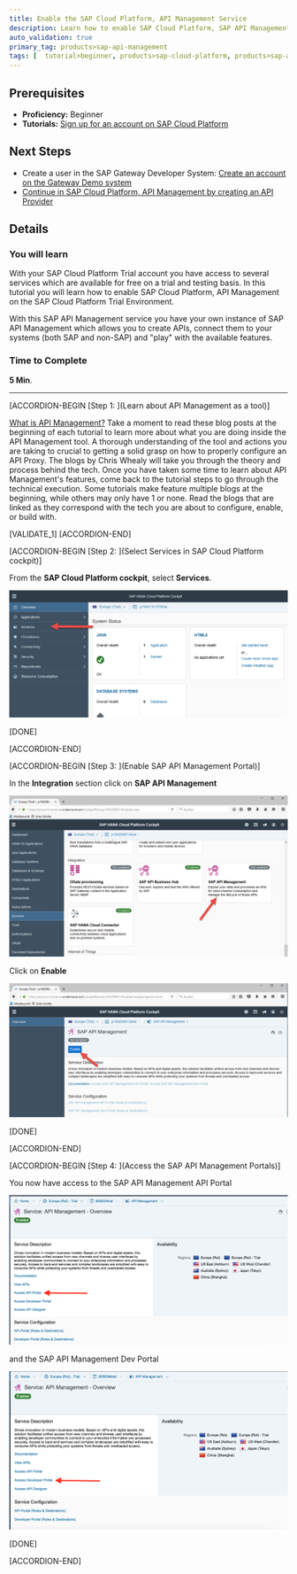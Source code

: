 ```yaml
---
title: Enable the SAP Cloud Platform, API Management Service
description: Learn how to enable SAP Cloud Platform, SAP API Management in your SAP Cloud Platform trial account
auto_validation: true
primary_tag: products>sap-api-management
tags: [  tutorial>beginner, products>sap-cloud-platform, products>sap-api-management ]
---
```

## Prerequisites  
- **Proficiency:** Beginner
- **Tutorials:** [Sign up for an account on SAP Cloud Platform](https://developers.sap.com/tutorials/hcp-create-trial-account.html)

## Next Steps
- Create a user in the SAP Gateway Developer System: [Create an account on the Gateway Demo system](https://developers.sap.com/tutorials/gateway-demo-signup.html)
- [Continue in SAP Cloud Platform, API Management by creating an API Provider](https://developers.sap.com/tutorials/hcp-apim-create-provider.html)



## Details
### You will learn  
With your SAP Cloud Platform Trial account you have access to several services which are available for free on a trial and testing basis. In this tutorial you will learn how to enable SAP Cloud Platform, API Management on the SAP Cloud Platform Trial Environment.

With this SAP API Management service you have your own instance of SAP API Management which allows you to create APIs, connect them to your systems (both SAP and non-SAP) and "play" with the available features.


### Time to Complete
**5 Min**.

---

[ACCORDION-BEGIN [Step 1: ](Learn about API Management as a tool)]

[What is API Management?](https://blogs.sap.com/2016/06/17/part-1-introduction-to-api-management/) Take a moment to read these blog posts at the beginning of each tutorial to learn more about what you are doing inside the API Management tool. A thorough understanding of the tool and actions you are taking to crucial to getting a solid grasp on how to properly configure an API Proxy. The blogs by Chris Whealy will take you through the theory and process behind the tech. Once you have taken some time to learn about API Management's features, come back to the tutorial steps to go through the technical execution. Some tutorials make feature multiple blogs at the beginning, while others may only have 1 or none. Read the blogs that are linked as they correspond with the tech you are about to configure, enable, or build with.

[VALIDATE_1]
[ACCORDION-END]

[ACCORDION-BEGIN [Step 2: ](Select Services in SAP Cloud Platform cockpit)]

From the **SAP Cloud Platform cockpit**, select **Services**.

![Click on Services](01-services.png)

[DONE]

[ACCORDION-END]

[ACCORDION-BEGIN [Step 3: ](Enable SAP API Management Portal)]

In the **Integration** section click on **SAP API Management**

![Select SAP API Management](02-integration_api_management.png)

Click on **Enable**

![Select Enable](03-enable.png)

[DONE]

[ACCORDION-END]

[ACCORDION-BEGIN [Step 4: ](Access the SAP API Management Portals)]

You now have access to the SAP API Management API Portal

![Access API Portal](04-access_api_portal.png)

and the SAP API Management Dev Portal

![Access Dev Portal](05-access_dev_portal.png)

[DONE]

[ACCORDION-END]


